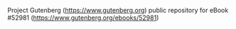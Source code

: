 Project Gutenberg (https://www.gutenberg.org) public repository for
eBook #52981 (https://www.gutenberg.org/ebooks/52981)
